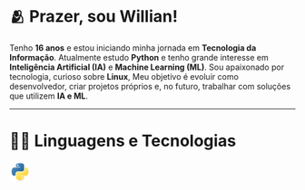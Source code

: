 # 🫂 Prazer, sou Willian!

Tenho **16 anos** e estou iniciando minha jornada em **Tecnologia da Informação**. Atualmente estudo **Python** e tenho grande interesse em **Inteligência Artificial (IA)** e **Machine Learning (ML)**. Sou apaixonado por tecnologia, curioso sobre **Linux**, Meu objetivo é evoluir como desenvolvedor, criar projetos próprios e, no futuro, trabalhar com soluções que utilizem **IA e ML**.  

---

# 🧑‍💻 Linguagens e Tecnologias

<div>
        <img align="center" alt="Rafa-Python" height="37" width="37" src="https://raw.githubusercontent.com/devicons/devicon/master/icons/python/python-original.svg">
</div>
